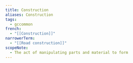 ```yaml
---
title: Construction
aliases: Construction
tags:
  - gccommon
french:
  - "[[Construction]]"
narrowerTerm:
  - "[[Road construction]]"
scopeNote:
  - The act of manipulating parts and material to form
---
```

